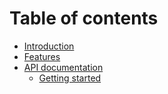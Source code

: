 # Table of contents

* [Introduction](README.md)
* [Features](features.md)
* [API documentation](api-documentation/README.md)
  * [Getting started](api-documentation/getting-started.md)
